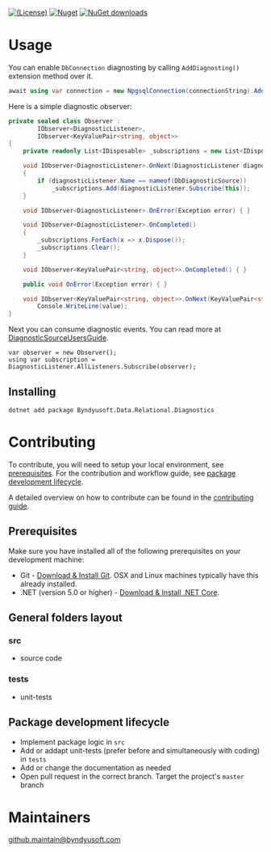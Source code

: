 [![(License)](https://img.shields.io/github/license/Byndyusoft/Byndyusoft.Data.Relational.Diagnostics.svg)](LICENSE.txt)
[![Nuget](http://img.shields.io/nuget/v/Byndyusoft.Data.Relational.Diagnostics.svg?maxAge=10800)](https://www.nuget.org/packages/Byndyusoft.Data.Relational.Diagnostics/) [![NuGet downloads](https://img.shields.io/nuget/dt/Byndyusoft.Data.Relational.Diagnostics.svg)](https://www.nuget.org/packages/Byndyusoft.Data.Relational.Diagnostics/) 

# Usage

You can enable `DbConnection` diagnosting by calling `AddDiagnosting()` extension method over it.

```csharp
await using var connection = new NpgsqlConnection(connectionString).AddDiagnosting();
```

Here is a simple diagnostic observer:

```csharp
private sealed class Observer :
		IObserver<DiagnosticListener>,
		IObserver<KeyValuePair<string, object>>
{
	private readonly List<IDisposable> _subscriptions = new List<IDisposable>();

	void IObserver<DiagnosticListener>.OnNext(DiagnosticListener diagnosticListener)
	{
		if (diagnosticListener.Name == nameof(DbDiagnosticSource))
			_subscriptions.Add(diagnosticListener.Subscribe(this));
	}

	void IObserver<DiagnosticListener>.OnError(Exception error) { }

	void IObserver<DiagnosticListener>.OnCompleted()
	{
		_subscriptions.ForEach(x => x.Dispose());
		_subscriptions.Clear();
	}

	void IObserver<KeyValuePair<string, object>>.OnCompleted() { }

	public void OnError(Exception error) { }

	void IObserver<KeyValuePair<string, object>>.OnNext(KeyValuePair<string, object> value) =>
		Console.WriteLine(value);
}
```

Next you can consume diagnostic events. You can read more at [DiagnosticSourceUsersGuide](https://github.com/dotnet/runtime/blob/master/src/libraries/System.Diagnostics.DiagnosticSource/src/DiagnosticSourceUsersGuide.md).

```
var observer = new Observer();
using var subscription = DiagnosticListener.AllListeners.Subscribe(observer);
```

## Installing

```shell
dotnet add package Byndyusoft.Data.Relational.Diagnostics
```

# Contributing

To contribute, you will need to setup your local environment, see [prerequisites](#prerequisites). For the contribution and workflow guide, see [package development lifecycle](#package-development-lifecycle).

A detailed overview on how to contribute can be found in the [contributing guide](CONTRIBUTING.md).

## Prerequisites

Make sure you have installed all of the following prerequisites on your development machine:

- Git - [Download & Install Git](https://git-scm.com/downloads). OSX and Linux machines typically have this already installed.
- .NET (version 5.0 or higher) - [Download & Install .NET Core](https://dotnet.microsoft.com/download/dotnet/5.0).

## General folders layout

### src
- source code

### tests

- unit-tests

## Package development lifecycle

- Implement package logic in `src`
- Add or addapt unit-tests (prefer before and simultaneously with coding) in `tests`
- Add or change the documentation as needed
- Open pull request in the correct branch. Target the project's `master` branch

# Maintainers

[github.maintain@byndyusoft.com](mailto:github.maintain@byndyusoft.com)
